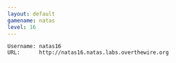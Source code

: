 ```yaml
---
layout: default
gamename: natas
level: 16
---
```

    Username: natas16
    URL:      http://natas16.natas.labs.overthewire.org
